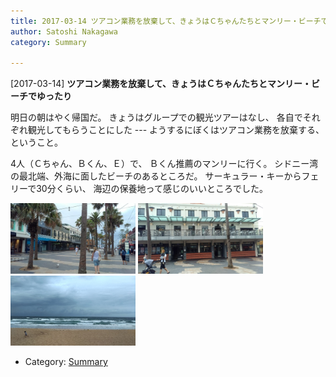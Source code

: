 ```yaml
---
title: 2017-03-14 ツアコン業務を放棄して、きょうはＣちゃんたちとマンリー・ビーチでゆったり
author: Satoshi Nakagawa
category: Summary

---
```


[2017-03-14] **ツアコン業務を放棄して、きょうはＣちゃんたちとマンリー・ビーチでゆったり** 

 明日の朝はやく帰国だ。
きょうはグループでの観光ツアーはなし、
各自でそれぞれ観光してもらうことにした ---
ようするにぼくはツアコン業務を放棄する、ということ。

 4人（Ｃちゃん、Ｂくん、Ｅ）で、
Ｂくん推薦のマンリーに行く。
シドニー湾の最北端、外海に面したビーチのあるところだ。
サーキュラー・キーからフェリーで30分くらい、
海辺の保養地って感じのいいところでした。

<img src="/pict/2017-03-14-manly-street.jpg" alt="海辺の街" width="200"/>
<img src="/pict/2017-03-14-manly-street-2.jpg" alt="" width="200"/>
<img src="./pict/2017-03-14-manly-beach.jpg" alt="海岸" width="200"/>

- Category: [Summary](https://merapano.github.io/categories.html#Summary)

